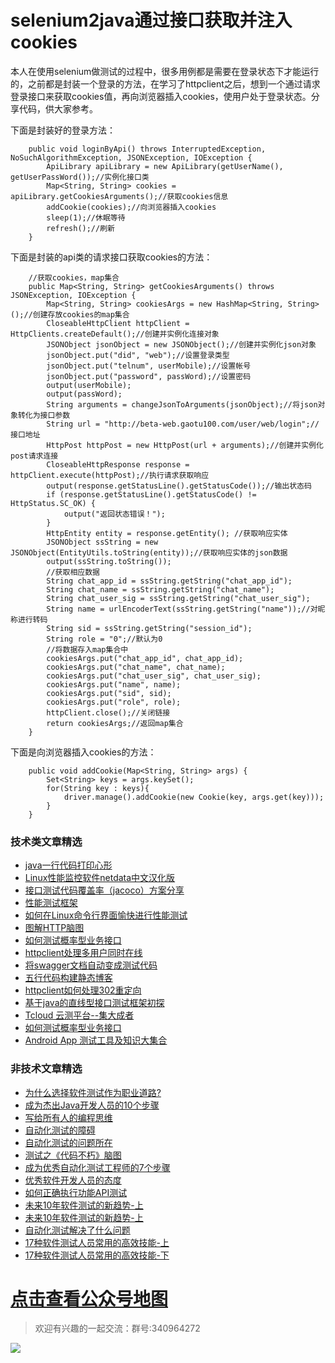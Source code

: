 # selenium2java通过接口获取并注入cookies
本人在使用selenium做测试的过程中，很多用例都是需要在登录状态下才能运行的，之前都是封装一个登录的方法，在学习了httpclient之后，想到一个通过请求登录接口来获取cookies值，再向浏览器插入cookies，使用户处于登录状态。分享代码，供大家参考。

下面是封装好的登录方法：

```
	public void loginByApi() throws InterruptedException, NoSuchAlgorithmException, JSONException, IOException {
		ApiLibrary apiLibrary = new ApiLibrary(getUserName(), getUserPassWord());//实例化接口类
		Map<String, String> cookies = apiLibrary.getCookiesArguments();//获取cookies信息
		addCookie(cookies);//向浏览器插入cookies
		sleep(1);//休眠等待
		refresh();//刷新
	}
```
下面是封装的api类的请求接口获取cookies的方法：

```
	//获取cookies，map集合
	public Map<String, String> getCookiesArguments() throws JSONException, IOException {
		Map<String, String> cookiesArgs = new HashMap<String, String>();//创建存放cookies的map集合
		CloseableHttpClient httpClient = HttpClients.createDefault();//创建并实例化连接对象
		JSONObject jsonObject = new JSONObject();//创建并实例化json对象
		jsonObject.put("did", "web");//设置登录类型
		jsonObject.put("telnum", userMobile);//设置帐号
		jsonObject.put("password", passWord);//设置密码
		output(userMobile);
		output(passWord);
		String arguments = changeJsonToArguments(jsonObject);//将json对象转化为接口参数
		String url = "http://beta-web.gaotu100.com/user/web/login";//接口地址
		HttpPost httpPost = new HttpPost(url + arguments);//创建并实例化post请求连接
		CloseableHttpResponse response = httpClient.execute(httpPost);//执行请求获取响应
		output(response.getStatusLine().getStatusCode());//输出状态码
		if (response.getStatusLine().getStatusCode() != HttpStatus.SC_OK) {
			output("返回状态错误！");
		}
		HttpEntity entity = response.getEntity(); //获取响应实体
		JSONObject ssString = new JSONObject(EntityUtils.toString(entity));//获取响应实体的json数据
		output(ssString.toString());
		//获取相应数据
		String chat_app_id = ssString.getString("chat_app_id");
		String chat_name = ssString.getString("chat_name");
		String chat_user_sig = ssString.getString("chat_user_sig");
		String name = urlEncoderText(ssString.getString("name"));//对昵称进行转码
		String sid = ssString.getString("session_id");
		String role = "0";//默认为0
		//将数据存入map集合中
		cookiesArgs.put("chat_app_id", chat_app_id);
		cookiesArgs.put("chat_name", chat_name);
		cookiesArgs.put("chat_user_sig", chat_user_sig);
		cookiesArgs.put("name", name);
		cookiesArgs.put("sid", sid);
		cookiesArgs.put("role", role);
		httpClient.close();//关闭链接
		return cookiesArgs;//返回map集合
	}
```
下面是向浏览器插入cookies的方法：

```
	public void addCookie(Map<String, String> args) {
		Set<String> keys = args.keySet();
		for(String key : keys){
			driver.manage().addCookie(new Cookie(key, args.get(key)));
		}
	}
```


### 技术类文章精选

- [java一行代码打印心形](https://mp.weixin.qq.com/s/QPSryoSbViVURpSa9QXtpg)
- [Linux性能监控软件netdata中文汉化版](https://mp.weixin.qq.com/s/fdXtK-5WwKnxjLZdyg6-nA)
- [接口测试代码覆盖率（jacoco）方案分享](https://mp.weixin.qq.com/s/D73Sq6NLjeRKN8aCpGLOjQ)
- [性能测试框架](https://mp.weixin.qq.com/s/3_09j7-5ex35u30HQRyWug)
- [如何在Linux命令行界面愉快进行性能测试](https://mp.weixin.qq.com/s/fwGqBe1SpA2V0lPfAOd04Q)
- [图解HTTP脑图](https://mp.weixin.qq.com/s/100Vm8FVEuXs0x6rDGTipw)
- [如何测试概率型业务接口](https://mp.weixin.qq.com/s/kUVffhjae3eYivrGqo6ZMg)
- [httpclient处理多用户同时在线](https://mp.weixin.qq.com/s/Nuc30Fwy6-Qyr-Pc65t1_g)
- [将swagger文档自动变成测试代码](https://mp.weixin.qq.com/s/SY8mVenj0zMe5b47GS9VSQ)
- [五行代码构建静态博客](https://mp.weixin.qq.com/s/hZnimJOg5OqxRSDyFvuiiQ)
- [httpclient如何处理302重定向](https://mp.weixin.qq.com/s/vg354AjPKhIZsnSu4GZjZg)
- [基于java的直线型接口测试框架初探](https://mp.weixin.qq.com/s/xhg4exdb1G18-nG5E7exkQ)
- [Tcloud 云测平台--集大成者](https://mp.weixin.qq.com/s/29sEO39_NyDiJr-kY5ufdw)
- [如何测试概率型业务接口](https://mp.weixin.qq.com/s/kUVffhjae3eYivrGqo6ZMg)
- [Android App 测试工具及知识大集合](https://mp.weixin.qq.com/s/Xk9rCW8whXOTAQuCfhZqTg)



### 非技术文章精选
- [为什么选择软件测试作为职业道路?](https://mp.weixin.qq.com/s/o83wYvFUvy17kBPLDO609A)
- [成为杰出Java开发人员的10个步骤](https://mp.weixin.qq.com/s/UCNOTSzzvTXwiUX6xpVlyA)
- [写给所有人的编程思维](https://mp.weixin.qq.com/s/Oj33UCnYfbUgzsBzEm2GPQ)
- [自动化测试的障碍](https://mp.weixin.qq.com/s/ZIV7uJp7DzVoKhWOh6lvRg)
- [自动化测试的问题所在](https://mp.weixin.qq.com/s/BhvD7BnkBU8hDBsGUWok6g)
- [测试之《代码不朽》脑图](https://mp.weixin.qq.com/s/2aGLK3knUiiSoex-kmi0GA)
- [成为优秀自动化测试工程师的7个步骤](https://mp.weixin.qq.com/s/wdw1l4AZnPpdPBZZueCcnw)
- [优秀软件开发人员的态度](https://mp.weixin.qq.com/s/0uEEeFaR27aTlyp-sm61bA)
- [如何正确执行功能API测试](https://mp.weixin.qq.com/s/aeGx5O_jK_iTD9KUtylWmA)
- [未来10年软件测试的新趋势-上](https://mp.weixin.qq.com/s/9XgpIfXQRuKg1Pap-tfqYQ)
- [未来10年软件测试的新趋势-上](https://mp.weixin.qq.com/s/9XgpIfXQRuKg1Pap-tfqYQ)
- [自动化测试解决了什么问题](https://mp.weixin.qq.com/s/96k2I_OBHayliYGs2xo6OA)
- [17种软件测试人员常用的高效技能-上](https://mp.weixin.qq.com/s/vrM_LxQMgTSdJxaPnD_CqQ)
- [17种软件测试人员常用的高效技能-下](https://mp.weixin.qq.com/s/uyWdVm74TYKb62eIRKL7nQ)


# [点击查看公众号地图](https://mp.weixin.qq.com/s/l_zkWzQL65OIQOjKIvdG-Q)


> 欢迎有兴趣的一起交流：群号:340964272

![](/blog/pic/201712120951590031.png)

<script src="/blog/js/bubbly.js"></script>
<script src="/blog/js/article.js"></script>